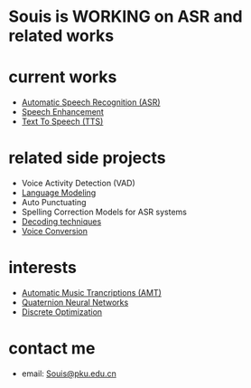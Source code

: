 # Souis is WORKING on ASR and related works

# current works

- [Automatic Speech Recognition (ASR)](ASR.md)
- [Speech Enhancement](SE.md)
- [Text To Speech (TTS)](TTS.md)

# related side projects

- Voice Activity Detection (VAD)
- [Language Modeling](LanguageModeling.md)
- Auto Punctuating
- Spelling Correction Models for ASR systems
- [Decoding techniques](decode.md)
- [Voice Conversion](VoiceConversion.md)

# interests

- [Automatic Music Trancriptions (AMT)](AMT.md)
- [Quaternion Neural Networks](QuaternionNeuralNetworks.md)
- [Discrete Optimization](DiscreteOptimization.md)

# contact me
- email: Souis@pku.edu.cn
